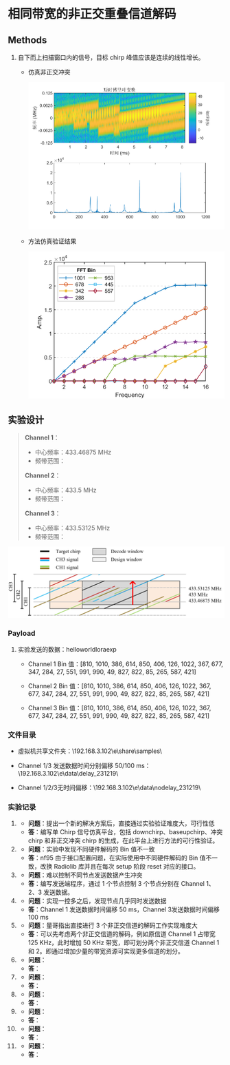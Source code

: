 # 相同带宽的非正交重叠信道解码

## Methods

1. 自下而上扫描窗口内的信号，目标 chirp 峰值应该是连续的线性增长。

   - 仿真非正交冲突

     ![NogChirpfft](Figure/Nog_fft.png)

   - 方法仿真验证结果

     ![Methods](Figure/Methods.png)

## 实验设计

> **Channel 1**：
>
> - 中心频率：433.46875 MHz
> - 频带范围：
>
> **Channel 2**：
>
> - 中心频率：433.5 MHz
> - 频带范围：
>
> **Channel 3**：
>
> - 中心频率：433.53125 MHz
> - 频带范围：

![NogChannel](Figure/NogChannel.png)

### Payload

1. 实验发送的数据：helloworldloraexp

   - Channel 1 Bin 值：[810, 1010, 386, 614, 850, 406, 126, 1022, 367, 677, 347, 284, 27, 551, 991, 990, 49, 827, 822, 85, 265, 587, 421]

   - Channel 2 Bin 值：[810, 1010, 386, 614, 850, 406, 126, 1022, 367, 677, 347, 284, 27, 551, 991, 990, 49, 827, 822, 85, 265, 587, 421]
   - Channel 3 Bin 值：[810, 1010, 386, 614, 850, 406, 126, 1022, 367, 677, 347, 284, 27, 551, 991, 990, 49, 827, 822, 85, 265, 587, 421]

### 文件目录

- 虚拟机共享文件夹：\\192.168.3.102\e\share\samples\

- Channel 1/3 发送数据时间分别偏移 50/100 ms：\\192.168.3.102\e\data\delay_231219\

- Channel 1/2/3无时间偏移：\\192.168.3.102\e\data\nodelay_231219\

### 实验记录

1. - **问题**：提出一个新的解决方案后，直接通过实验验证难度大，可行性低
   - **答**：编写单 Chirp 信号仿真平台，包括 downchirp、baseupchirp、冲突 chirp 和非正交冲突 chirp 的生成，在此平台上进行方法的可行性验证。
2. - **问题**：实验中发现不同硬件解码的 Bin 值不一致
   - **答**：nf95 由于接口配置问题，在实际使用中不同硬件解码的 Bin 值不一致，改换 Radiolib 库并且在每次 setup 阶段 reset 对应的接口。
3. - **问题**：难以控制不同节点发送数据产生冲突
   - **答**：编写发送端程序，通过 1 个节点控制 3 个节点分别在 Channel 1、2、3 发送数据。
4. - **问题**：实现一控多之后，发现节点几乎同时发送数据
   - **答**：Channel 1 发送数据时间偏移 50 ms，Channel 3发送数据时间偏移 100 ms
5. - **问题**：量哥指出直接进行 3 个非正交信道的解码工作实现难度大
   - **答**：可以先考虑两个非正交信道的解码，例如原信道 Channel 1 占带宽 125 KHz，此时增加 50 KHz 带宽，即可划分两个非正交信道 Channel 1 和 2。即通过增加少量的带宽资源可实现更多信道的划分。
6. - **问题**：
   - **答**：
7. - **问题**：
   - **答**：
8. - **问题**：
   - **答**：
9. - **问题**：
   - **答**：
10. - **问题**：
    - **答**：
11. - **问题**：
    - **答**： 




